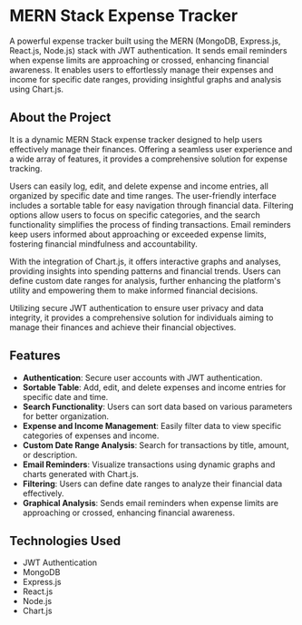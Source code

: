 # MERN Stack Expense Tracker 

A powerful expense tracker built using the MERN (MongoDB, Express.js, React.js, Node.js) stack with JWT authentication. It sends email reminders when expense limits are approaching or crossed, enhancing financial awareness. It enables users to effortlessly manage their expenses and income for specific date ranges, providing insightful graphs and analysis using Chart.js.

## About the Project 

It is a dynamic MERN Stack expense tracker designed to help users effectively manage their finances. Offering a seamless user experience and a wide array of features, it provides a comprehensive solution for expense tracking.

Users can easily log, edit, and delete expense and income entries, all organized by specific date and time ranges. The user-friendly interface includes a sortable table for easy navigation through financial data. Filtering options allow users to focus on specific categories, and the search functionality simplifies the process of finding transactions. Email reminders keep users informed about approaching or exceeded expense limits, fostering financial mindfulness and accountability.

With the integration of Chart.js, it offers interactive graphs and analyses, providing insights into spending patterns and financial trends. Users can define custom date ranges for analysis, further enhancing the platform's utility and empowering them to make informed financial decisions.

Utilizing secure JWT authentication to ensure user privacy and data integrity, it provides a comprehensive solution for individuals aiming to manage their finances and achieve their financial objectives.

## Features
- **Authentication**: Secure user accounts with JWT authentication.
- **Sortable Table**: Add, edit, and delete expenses and income entries for specific date and time.
- **Search Functionality**: Users can sort data based on various parameters for better organization.
- **Expense and Income Management**: Easily filter data to view specific categories of expenses and income.
- **Custom Date Range Analysis**: Search for transactions by title, amount, or description.
- **Email Reminders**: Visualize transactions using dynamic graphs and charts generated with Chart.js.
- **Filtering**: Users can define date ranges to analyze their financial data effectively.
- **Graphical Analysis**: Sends email reminders when expense limits are approaching or crossed, enhancing financial awareness.

## Technologies Used
- JWT Authentication
- MongoDB
- Express.js
- React.js
- Node.js
- Chart.js
